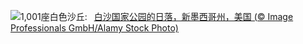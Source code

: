 ![](https://www.bing.com/th?id=OHR.WhiteSandsNP_ZH-CN2517618394_UHD.jpg&w=1000)1,001座白色沙丘:&nbsp;&ensp;[白沙国家公园的日落，新墨西哥州，美国 (© Image Professionals GmbH/Alamy Stock Photo)](https://www.bing.com/th?id=OHR.WhiteSandsNP_ZH-CN2517618394_UHD.jpg)
<br><br/>
